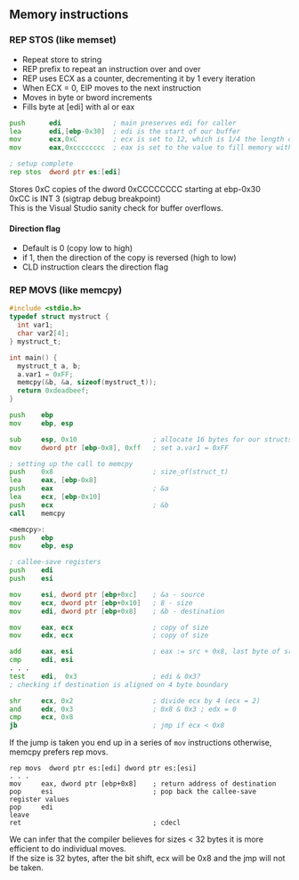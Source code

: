 ## Memory instructions

### REP STOS (like memset)
- Repeat store to string
- REP prefix to repeat an instruction over and over
- REP uses ECX as a counter, decrementing it by 1 every iteration
- When ECX = 0, EIP moves to the next instruction
- Moves in byte or bword increments
- Fills byte at [edi] with al or eax

```asm
push      edi             ; main preserves edi for caller
lea       edi,[ebp-0x30]  ; edi is the start of our buffer
mov       ecx,0xC         ; ecx is set to 12, which is 1/4 the length of the buffer.
mov       eax,0xcccccccc  ; eax is set to the value to fill memory with

; setup complete
rep stos  dword ptr es:[edi]
```
Stores 0xC copies of the dword 0xCCCCCCCC starting at ebp-0x30\
0xCC is INT 3 (sigtrap debug breakpoint)\
This is the Visual Studio sanity check for buffer overflows.


#### Direction flag 
- Default is 0 (copy low to high)
- if 1, then the direction of the copy is reversed (high to low)
- CLD instruction clears the direction flag


### REP MOVS (like memcpy)

```c
#include <stdio.h>
typedef struct mystruct {
  int var1;
  char var2[4];
} mystruct_t;

int main() {
  mystruct_t a, b;
  a.var1 = 0xFF;
  memcpy(&b, &a, sizeof(mystruct_t));
  return 0xdeadbeef;
}
```

```asm
push    ebp
mov     ebp, esp

sub     esp, 0x10                   ; allocate 16 bytes for our structs
mov     dword ptr [ebp-0x8], 0xff   ; set a.var1 = 0xFF

; setting up the call to memcpy
push    0x8                         ; size_of(struct_t)
lea     eax, [ebp-0x8]
push    eax                         ; &a
lea     ecx, [ebp-0x10]
push    ecx                         ; &b
call    memcpy
```

```asm
<memcpy>:
push    ebp
mov     ebp, esp

; callee-save registers
push    edi
push    esi

mov     esi, dword ptr [ebp+0xc]    ; &a - source
mov     ecx, dword ptr [ebp+0x10]   ; 8 - size
mov     edi, dword ptr [ebp+0x8]    ; &b - destination

mov     eax, ecx                    ; copy of size
mov     edx, ecx                    ; copy of size

add     eax, esi                    ; eax := src + 0x8, last byte of src   
cmp     edi, esi
. . .
test    edi,  0x3                   ; edi & 0x3?
; checking if destination is aligned on 4 byte boundary

shr     ecx, 0x2                    ; divide ecx by 4 (ecx = 2)
and     edx, 0x3                    ; 0x8 & 0x3 ; edx = 0
cmp     ecx, 0x8                    
jb                                  ; jmp if ecx < 0x8
```

If the jump is taken you end up in a series of `mov` instructions
otherwise, memcpy prefers rep movs.

```
rep movs  dword ptr es:[edi] dword ptr es:[esi]
. . .
mov     eax, dword ptr [ebp+0x8]    ; return address of destination
pop     esi                         ; pop back the callee-save register values
pop     edi
leave
ret                                 ; cdecl 
```

We can infer that the compiler believes for sizes < 32 bytes it is more efficient to do individual moves.\
If the size is 32 bytes, after the bit shift, ecx will be 0x8 and the jmp will not be taken.
